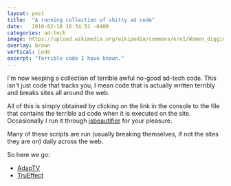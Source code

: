 ```yaml
---
layout: post
title:  "A running collection of shitty ad code"
date:   2016-02-18 16:34:51 -0400
categories: ad-tech
image: https://upload.wikimedia.org/wikipedia/commons/e/e1/Women_digging_the_well.jpg
overlay: brown
vertical: Code
excerpt: "Terrible code I have known."
---
```


I'm now keeping a collection of terrible awful no-good ad-tech code. This isn't just code that tracks you, I mean code that is actually written terribly and breaks sites all around the web.

All of this is simply obtained by clicking on the link in the console to the file that contains the terrible ad code when it is executed on the site. Occasionally I run it through [jsbeautifier][js-beautifier] for your pleasure.

Many of these scripts are run (usually breaking themselves, if not the sites they are on) daily across the web.

So here we go:

 - [AdapTV](#adaptv)
 - [TruEffect](#trueffect)

<a name="adaptv"></a><script src="https://gist.github.com/AramZS/6e6ed8c46e70e1024507.js"></script>

<a name="trueffect"></a><script src="https://gist.github.com/AramZS/4427f97e2282ca564685.js"></script>

[js-beautifier]:http://jsbeautifier.org/
